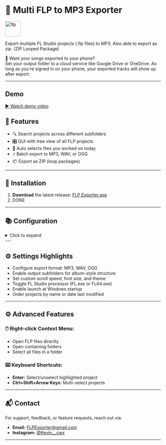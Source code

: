 # 🎵 Multi FLP to MP3 Exporter

<img src="https://www.image-line.com/static/assets/nav-logo-fruit.41db863.png" alt="flp" width="50"/>

Export multiple FL Studio projects (.flp files) to MP3. Also able to export as zip. (ZIP Looped Package)

📱 Want your songs exported to your phone?  
Set your output folder to a cloud service like Google Drive or OneDrive. As long as you're signed in on your phone, your exported tracks will show up after export.

---
## Demo
[▶️ Watch demo video](Video/a.mp4)

## 🧩 Features

- 🔍 Search projects across different subfolders
- 🎛️ GUI with tree view of all FLP projects
- 📅 Auto selects files you worked on today
- ⚡ Batch export to MP3, WAV, or OGG
- 📦 Export as ZIP (loop packages)

---

## 🚀 Installation

1. **Download** the latest release: [FLP Exporter.exe](https://github.com/Kevin-cwx/Multi-FLP-to-MP3-Exporter/raw/main/dist/Download/FLP%20Exporter.exe)  
2. DONE


---

## 📚 Configuration
<details>
<summary>Click to expand</summary>

<br>

1. Launch the app  
2. On first run:  
   - Set your **FLP folder**  
     - Where all your FLP files are stored. Add the top folder.  
   - Set **output folder**  
     - Where you want your songs to be exported to.  
   - Locate **FL Studio installation**  
     Example: `"C:\Program Files\Image-Line\FL Studio 21\"`  
3. Select projects from the left panel  
4. Click `Export` — your MP3s will be rendered to your output folder  

</details>
---

## ⚙️ Settings Highlights

- Configure export format: MP3, WAV, OGG
- Enable output subfolders for album-style structure
- Set custom scroll speed, font size, and theme
- Toggle FL Studio processor (FL.exe or FL64.exe)
- Enable launch at Windows startup
- Order projects by name or date last modified

---
## ⚙️ Advanced Features

### 🖱️ Right-click Context Menu:

- Open FLP files directly  
- Open containing folders  
- Select all files in a folder  

### ⌨️ Keyboard Shortcuts:

- **Enter:** Select/unselect highlighted project  
- **Ctrl+Shift+Arrow Keys:** Multi-select projects  


---
## 📬 Contact

For support, feedback, or feature requests, reach out via:

- **Email:** FLPExporter@gmail.com
- **Instagram:** [@Kevin._.cwx](https://www.instagram.com/Kevin._.cwx)

---

